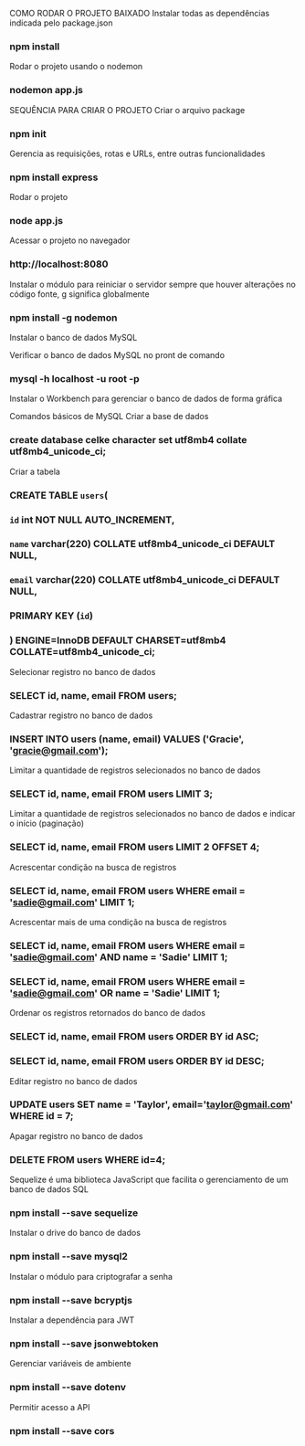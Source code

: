 COMO RODAR O PROJETO BAIXADO
Instalar todas as dependências indicada pelo package.json
### npm install

Rodar o projeto usando o nodemon
### nodemon app.js




SEQUÊNCIA PARA CRIAR O PROJETO
Criar o arquivo package
### npm init

Gerencia as requisições, rotas e URLs, entre outras funcionalidades
### npm install express

Rodar o projeto
### node app.js

Acessar o projeto no navegador
### http://localhost:8080

Instalar o módulo para reiniciar o servidor sempre que houver alterações no código fonte, g significa globalmente
### npm install -g nodemon

Instalar o banco de dados MySQL

Verificar o banco de dados MySQL no pront de comando
### mysql -h localhost -u root -p

Instalar o Workbench para gerenciar o banco de dados de forma gráfica

Comandos básicos de MySQL
Criar a base de dados 
### create database celke character set utf8mb4 collate utf8mb4_unicode_ci;

Criar a tabela
### CREATE TABLE `users`(
###	  `id` int NOT NULL AUTO_INCREMENT,
###   `name` varchar(220) COLLATE utf8mb4_unicode_ci DEFAULT NULL,
###   `email` varchar(220) COLLATE utf8mb4_unicode_ci DEFAULT NULL,
###   PRIMARY KEY (`id`)    
### ) ENGINE=InnoDB DEFAULT CHARSET=utf8mb4 COLLATE=utf8mb4_unicode_ci;

Selecionar registro no banco de dados
### SELECT id, name, email FROM users;

Cadastrar registro no banco de dados
### INSERT INTO users (name, email) VALUES ('Gracie', 'gracie@gmail.com');

Limitar a quantidade de registros selecionados no banco de dados
### SELECT id, name, email FROM users LIMIT 3;

Limitar a quantidade de registros selecionados no banco de dados e indicar o início (paginação)
### SELECT id, name, email FROM users LIMIT 2 OFFSET 4;

Acrescentar condição na busca de registros
### SELECT id, name, email FROM users WHERE email = 'sadie@gmail.com' LIMIT 1;

Acrescentar mais de uma condição na busca de registros
### SELECT id, name, email FROM users WHERE email = 'sadie@gmail.com' AND name = 'Sadie' LIMIT 1;
### SELECT id, name, email FROM users WHERE email = 'sadie@gmail.com' OR name = 'Sadie' LIMIT 1;

Ordenar os registros retornados do banco de dados
### SELECT id, name, email FROM users ORDER BY id ASC;
### SELECT id, name, email FROM users ORDER BY id DESC;

Editar registro no banco de dados
### UPDATE users SET name = 'Taylor', email='taylor@gmail.com' WHERE id = 7;

Apagar registro no banco de dados
### DELETE FROM users WHERE id=4;

Sequelize é uma biblioteca JavaScript que facilita o gerenciamento de um banco de dados SQL
### npm install --save sequelize

Instalar o drive do banco de dados 
### npm install --save mysql2

Instalar o módulo para criptografar a senha
### npm install --save bcryptjs

Instalar a dependência para JWT
### npm install --save jsonwebtoken

Gerenciar variáveis de ambiente
### npm install --save dotenv

Permitir acesso a API
### npm install --save cors

